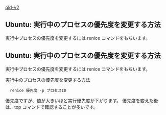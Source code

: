 [old-v2](ig100429-orig.html)

## Ubuntu: 実行中のプロセスの優先度を変更する方法

実行中プロセスの優先度を変更するには renice コマンドをもちいます。






## Ubuntu: 実行中のプロセスの優先度を変更する方法


実行中プロセスの優先度を変更するには renice コマンドをもちいます。

実行中のプロセスの優先度を変更する方法

      renice 優先度 -p プロセスID
      


優先度ですが、値が大きいほど実行優先度が下がります。
優先度を変えた後は、top コマンドで確認することが多いです。